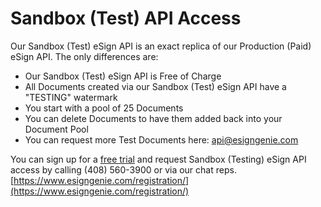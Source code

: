 
# Sandbox (Test) API Access

Our Sandbox (Test) eSign API is an exact replica of our Production (Paid) eSign API. The only differences are:

- Our Sandbox (Test) eSign API is Free of Charge
- All Documents created via our Sandbox (Test) eSign API have a "TESTING" watermark
- You start with a pool of 25 Documents
- You can delete Documents to have them added back into your Document Pool
- You can request more Test Documents here: api@esigngenie.com

You can sign up for a [free trial](https://www.esigngenie.com/registration/) and request Sandbox (Testing) eSign API access by calling (408) 560-3900 or via our chat reps.
[https://www.esigngenie.com/registration/](https://www.esigngenie.com/registration/)
